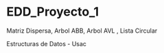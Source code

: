# EDD_Proyecto_1
Matriz Dispersa, Arbol ABB, Arbol AVL , Lista Circular

Estructuras de Datos - Usac
